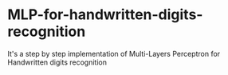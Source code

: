 # MLP-for-handwritten-digits-recognition
It's a step by step implementation of Multi-Layers Perceptron for Handwritten digits recognition
